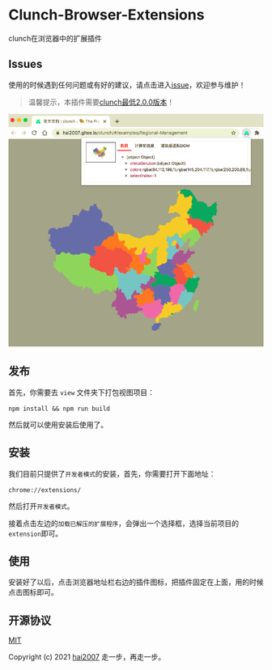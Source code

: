 # Clunch-Browser-Extensions
clunch在浏览器中的扩展插件

## Issues
使用的时候遇到任何问题或有好的建议，请点击进入[issue](https://github.com/clunch-contrib/Clunch-Browser-Extensions/issues)，欢迎参与维护！

> 温馨提示，本插件需要[clunch最低2.0.0版本](https://github.com/hai2007/clunch/blob/master/CHANGELOG)！

<img src='./review.png'>

## 发布

首先，你需要去 ```view``` 文件夹下打包视图项目：

```
npm install && npm run build
```

然后就可以使用安装后使用了。

## 安装

我们目前只提供了```开发者模式```的安装，首先，你需要打开下面地址：

```
chrome://extensions/
```

然后打开```开发者模式```。

接着点击左边的```加载已解压的扩展程序```，会弹出一个选择框，选择当前项目的```extension```即可。

## 使用

安装好了以后，点击浏览器地址栏右边的插件图标，把插件固定在上面，用的时候点击图标即可。

开源协议
---------------------------------------
[MIT](https://github.com/clunch-contrib/Clunch-Browser-Extensions/blob/master/LICENSE)

Copyright (c) 2021 [hai2007](https://hai2007.gitee.io/sweethome/) 走一步，再走一步。
